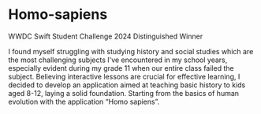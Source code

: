 # Homo-sapiens
WWDC Swift Student Challenge 2024 Distinguished Winner

I found myself struggling with studying history and social studies which are the most challenging subjects I've encountered in my school years, especially evident during my grade 11 when our entire class failed the subject. Believing interactive lessons are crucial for effective learning, I decided to develop an application aimed at teaching basic history to kids aged 8-12, laying a solid foundation. Starting from the basics of human evolution with the application “Homo sapiens”.

